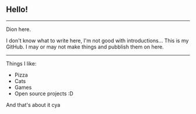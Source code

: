 ## Hello!
***
Dion here.

I don't know what to write here, I'm not good with introductions...
This is my GitHub. I may or may not make things and pubblish them on here.
***
Things I like:
 * Pizza
 * Cats
 * Games
 * Open source projects :D

And that's about it cya
